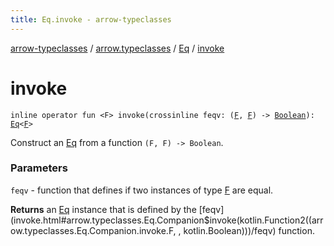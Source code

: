 ```yaml
---
title: Eq.invoke - arrow-typeclasses
---
```


[arrow-typeclasses](../../index.html) / [arrow.typeclasses](../index.html) / [Eq](index.html) / [invoke](./invoke.html)

# invoke

`inline operator fun <F> invoke(crossinline feqv: (`[`F`](invoke.html#F)`, `[`F`](invoke.html#F)`) -> `[`Boolean`](https://kotlinlang.org/api/latest/jvm/stdlib/kotlin/-boolean/index.html)`): `[`Eq`](index.html)`<`[`F`](invoke.html#F)`>`

Construct an [Eq](index.html) from a function `(F, F) -> Boolean`.

### Parameters

`feqv` - function that defines if two instances of type [F](invoke.html#F) are equal.

**Returns**
an [Eq](index.html) instance that is defined by the [feqv](invoke.html#arrow.typeclasses.Eq.Companion$invoke(kotlin.Function2((arrow.typeclasses.Eq.Companion.invoke.F, , kotlin.Boolean)))/feqv) function.

